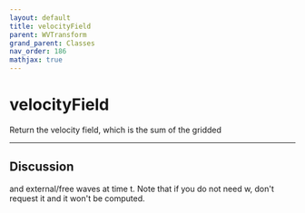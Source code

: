 ```yaml
---
layout: default
title: velocityField
parent: WVTransform
grand_parent: Classes
nav_order: 186
mathjax: true
---
```


#  velocityField

Return the velocity field, which is the sum of the gridded


---

## Discussion
and external/free waves at time t. Note that if you do not
  need w, don't request it and it won't be computed.
